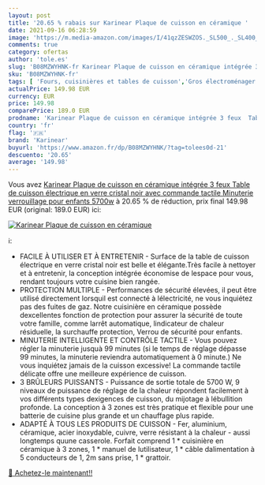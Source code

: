 ```yaml
---
layout: post
title: '20.65 % rabais sur Karinear Plaque de cuisson en céramique '
date: 2021-09-16 06:28:59
image: 'https://m.media-amazon.com/images/I/41qzZESWZOS._SL500_._SL400_.jpg'
comments: true
category: ofertas
author: 'tole.es'
slug: 'B08MZWYHNK-fr Karinear Plaque de cuisson en céramique intégrée 3 feux...'
sku: 'B08MZWYHNK-fr'
tags: [ 'Fours, cuisinières et tables de cuisson','Gros électroménager','Tables de cuisson','karinear', ]
actualPrice: 149.98 EUR
currency: EUR
price: 149.98
comparePrice: 189.0 EUR
prodname: 'Karinear Plaque de cuisson en céramique intégrée 3 feux  Table de cuisson électrique en verre cristal noir avec commande tactile  Minuterie  verrouillage pour enfants  5700w'
country: 'fr'
flag: '🇫🇷'
brand: 'Karinear'
buyurl: 'https://www.amazon.fr/dp/B08MZWYHNK/?tag=tolees0d-21'
descuento: '20.65'
average: '149.98'
---
```


Vous avez [Karinear Plaque de cuisson en céramique intégrée 3 feux  Table de cuisson électrique en verre cristal noir avec commande tactile  Minuterie  verrouillage pour enfants  5700w](https://www.amazon.fr/dp/B08MZWYHNK/?tag=tolees0d-21)  à  20.65 % de réduction, prix final  149.98 EUR (original: 189.0 EUR) ici:

[![Karinear Plaque de cuisson en céramique ](https://m.media-amazon.com/images/I/41qzZESWZOS._SL500_._SL400_.jpg)](https://www.amazon.fr/dp/B08MZWYHNK/?tag=tolees0d-21)

ℹ️:

- FACILE À UTILISER ET À ENTRETENIR - Surface de la table de cuisson électrique en verre cristal noir est belle et élégante.Très facile à nettoyer et à entretenir, la conception intégrée économise de lespace pour vous, rendant toujours votre cuisine bien rangée.
- PROTECTION MULTIPLE - Performances de sécurité élevées, il peut être utilisé directement lorsquil est connecté à lélectricité, ne vous inquiétez pas des fuites de gaz. Notre cuisinière en céramique possède dexcellentes fonction de protection pour assurer la sécurité de toute votre famille, comme larrêt automatique, lindicateur de chaleur résiduelle, la surchauffe protection, Verrou de sécurité pour enfants.
- MINUTERIE INTELLIGENTE ET CONTRÔLE TACTILE - Vous pouvez régler la minuterie jusquà 99 minutes (si le temps de réglage dépasse 99 minutes, la minuterie reviendra automatiquement à 0 minute.) Ne vous inquiétez jamais de la cuisson excessive! La commande tactile délicate offre une meilleure expérience de cuisson.
- 3 BRÛLEURS PUISSANTS - Puissance de sortie totale de 5700 W, 9 niveaux de puissance de réglage de la chaleur répondent facilement à vos différents types dexigences de cuisson, du mijotage à lébullition profonde. La conception à 3 zones est très pratique et flexible pour une batterie de cuisine plus grande et un chauffage plus rapide.
- ADAPTÉ À TOUS LES PRODUITS DE CUISSON - Fer, aluminium, céramique, acier inoxydable, cuivre, verre résistant à la chaleur - aussi longtemps quune casserole. Forfait comprend 1 * cuisinière en céramique à 3 zones, 1 * manuel de lutilisateur, 1 * câble dalimentation à 5 conducteurs de 1, 2m sans prise, 1 * grattoir.

[🛒 Achetez-le maintenant!!](https://www.amazon.fr/dp/B08MZWYHNK/?tag=tolees0d-21)
